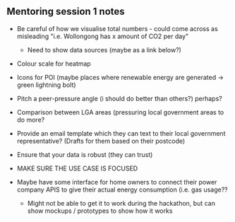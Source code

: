 Mentoring session 1 notes
-
- Be careful of how we visualise total numbers - could come across as misleading "i.e. Wollongong has x amount of CO2 per day"
  - Need to show data sources (maybe as a link below?)
- Colour scale for heatmap
- Icons for POI (maybe places where renewable energy are generated -> green lightning bolt)

- Pitch a peer-pressure angle (i should do better than others?) perhaps?
- Comparison between LGA areas (pressuring local government areas to do more?
- Provide an email template which they can text to their local government representative? (Drafts for them based on their postcode)
- Ensure that your data is robust (they can trust)

- MAKE SURE THE USE CASE IS FOCUSED

- Maybe have some interface for home owners to connect their power company APIS to give their actual energy consumption (i.e. gas usage??
  - Might not be able to get it to work during the hackathon, but can show mockups / prototypes to show how it works